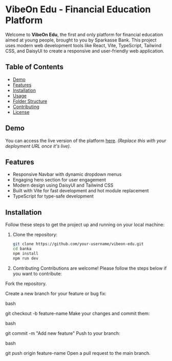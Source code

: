 # VibeOn Edu - Financial Education Platform

Welcome to **VibeOn Edu**, the first and only platform for financial education aimed at young people, brought to you by Sparkasse Bank. This project uses modern web development tools like React, Vite, TypeScript, Tailwind CSS, and DaisyUI to create a responsive and user-friendly web application.

## Table of Contents

- [Demo](#demo)
- [Features](#features)
- [Installation](#installation)
- [Usage](#usage)
- [Folder Structure](#folder-structure)
- [Contributing](#contributing)
- [License](#license)

## Demo

You can access the live version of the platform [here](#). *(Replace this with your deployment URL once it's live)*.

## Features

- Responsive Navbar with dynamic dropdown menus
- Engaging hero section for user engagement
- Modern design using DaisyUI and Tailwind CSS
- Built with Vite for fast development and hot module replacement
- TypeScript for type-safe development

## Installation

Follow these steps to get the project up and running on your local machine:

1. Clone the repository:

   ```bash
   git clone https://github.com/your-username/vibeon-edu.git
   cd banka
   npm install
   npm run dev


2. Contributing
Contributions are welcome! Please follow the steps below if you want to contribute:

Fork the repository.

Create a new branch for your feature or bug fix:

bash

git checkout -b feature-name
Make your changes and commit them:

bash

git commit -m "Add new feature"
Push to your branch:

bash

git push origin feature-name
Open a pull request to the main branch.


